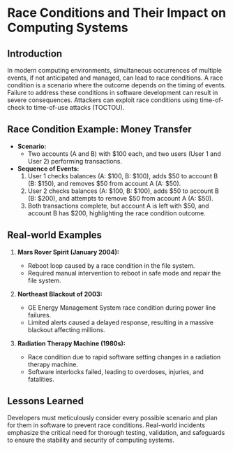# Race Conditions and Their Impact on Computing Systems

## Introduction
In modern computing environments, simultaneous occurrences of multiple events, if not anticipated and managed, can lead to race conditions. A race condition is a scenario where the outcome depends on the timing of events. Failure to address these conditions in software development can result in severe consequences. Attackers can exploit race conditions using time-of-check to time-of-use attacks (TOCTOU).

## Race Condition Example: Money Transfer
- **Scenario:**
    - Two accounts (A and B) with $100 each, and two users (User 1 and User 2) performing transactions.
- **Sequence of Events:**
    1. User 1 checks balances (A: $100, B: $100), adds $50 to account B (B: $150), and removes $50 from account A (A: $50).
    2. User 2 checks balances (A: $100, B: $100), adds $50 to account B (B: $200), and attempts to remove $50 from account A (A: $50).
    3. Both transactions complete, but account A is left with $50, and account B has $200, highlighting the race condition outcome.

## Real-world Examples
1. **Mars Rover Spirit (January 2004):**
    - Reboot loop caused by a race condition in the file system.
    - Required manual intervention to reboot in safe mode and repair the file system.

2. **Northeast Blackout of 2003:**
    - GE Energy Management System race condition during power line failures.
    - Limited alerts caused a delayed response, resulting in a massive blackout affecting millions.

3. **Radiation Therapy Machine (1980s):**
    - Race condition due to rapid software setting changes in a radiation therapy machine.
    - Software interlocks failed, leading to overdoses, injuries, and fatalities.

## Lessons Learned
Developers must meticulously consider every possible scenario and plan for them in software to prevent race conditions. Real-world incidents emphasize the critical need for thorough testing, validation, and safeguards to ensure the stability and security of computing systems.
